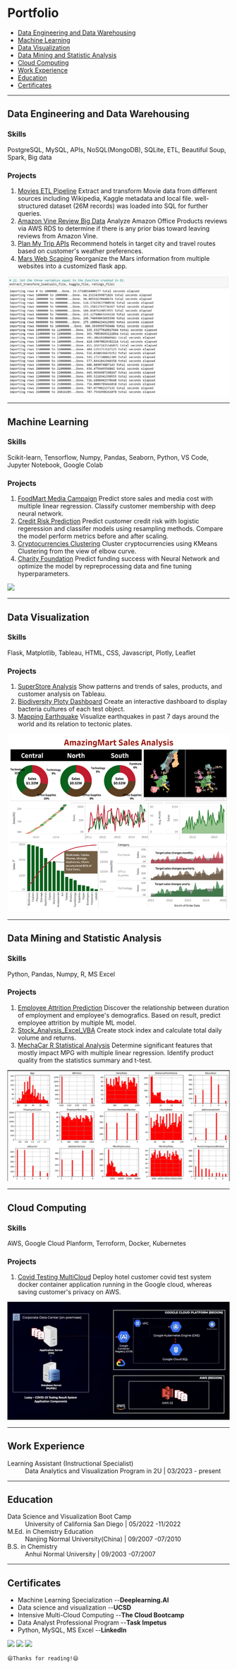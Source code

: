 # Portfolio
- [Data Engineering and Data Warehousing](#data-engineering-and-data-warehousing)
- [Machine Learning](#machine-learning)
- [Data Visualization](#data-visualization)
- [Data Mining and Statistic Analysis](#data-mining-and-statistic-analysis)
- [Cloud Computing](#cloud-computing)  
- [Work Experience](#work-experience)
- [Education](#education)
- [Certificates](#certificates)

---
## Data Engineering and Data Warehousing
> 
### Skills
PostgreSQL, MySQL, APIs, NoSQL(MongoDB), SQLite, ETL, Beautiful Soup, Spark, Big data
### Projects
1. [Movies ETL Pipeline](https://github.com/CelineWW/Movies-ETL) Extract and transform Movie data from different sources including Wikipedia, Kaggle metadata and local file. well-structured dataset (26M records) was loaded into SQL for further queries.
2. [Amazon Vine Review Big Data](https://github.com/CelineWW/Amazon_Vine_Bias_Pyspark) Analyze Amazon Office Products reviews via AWS RDS to determine if there is any prior bias toward leaving reviews from Amazon Vine.
3. [Plan My Trip APIs](https://github.com/CelineWW/Plan_My_Trip_APIs) Recommend hotels in target city and travel routes based on customer's weather preferences.
4. [Mars Web Scaping](https://github.com/CelineWW/Mars_Web_Scrapping) Reorganize the Mars information from multiple websites into a customized flask app.

[<img src="images/extract_transform_load(wiki_file, kaggle_file, ratings_file).PNG"/>](https://github.com/CelineWW/Movies_ETL)

---
## Machine Learning
>
### Skills
Scikit-learn, Tensorflow, Numpy, Pandas, Seaborn, Python, VS Code, Jupyter Notebook, Google Colab
### Projects
1. [FoodMart Media Campaign](https://github.com/CelineWW/FoodMart_Media_Campaign) Predict store sales and media cost with multiple linear regression. Classify customer membership with deep neural network. 
2. [Credit Risk Prediction](https://github.com/CelineWW/Credit_Risk_Prediction) Predict customer credit risk with logistic regeression and classifer models using resampling methods. Compare the model perform metrics before and after scaling.
3. [Cryptocurrencies Clustering](https://github.com/CelineWW/Cryptocurrencies_Clustering) Cluster cryptocurrencies using KMeans Clustering from the view of elbow curve.
4. [Charity Foundation](https://github.com/CelineWW/Neural_Network_Charity_Analysis) Predict funding success with Neural Network and optimize the model by repreprocessing data and fine tuning hyperparameters.

[<img src="images/FoodMart on Heroku.png"/>](https://celineww.github.io/FoodMart_Media_Campaign/)


---
## Data Visualization 
> 
### Skills
Flask, Matplotlib, Tableau, HTML, CSS, Javascript, Plotly, Leaflet
### Projects
1. [SuperStore Analysis](https://public.tableau.com/app/profile/celine7593/viz/SuperStore_16767861451250/SuperStoreStory) Show patterns and trends of sales, products, and customer analysis on Tableau.
2. [Biodiversity Ploty Dashboard](https://github.com/CelineWW/Biodiversity_Plotly_Dashboard) Create an interactive dashboard to display bacteria cultures of each test object.
3. [Mapping Earthquake](https://github.com/CelineWW/Mapping_Earthquakes) Visualize earthquakes in past 7 days around the world and its relation to tectonic plates.

[<img src="images/AmazingMart Sales Analysis Tableau.png"/>](https://public.tableau.com/views/AmazingMartSalesAnalysis_16770489812220/Dashboard?:language=en-US&:display_count=n&:origin=viz_share_link) 

---
## Data Mining and Statistic Analysis 
> 
### Skills
Python, Pandas, Numpy, R, MS Excel
### Projects
1. [Employee Attrition Prediction](https://github.com/CelineWW/Employee_Attrition_Prediction) Discover the relationship between duration of employment and employee's demografics. Based on result, predict employee attrition by multiple ML model. 
2. [Stock_Analysis_Excel_VBA](https://github.com/CelineWW/Stock_Analysis_Excel_VBA) Create stock index and calculate total daily volume and returns.
3. [MechaCar R Statistical Analysis](https://github.com/CelineWW/MechaCar_Statistical_Analysis) Determine significant features that mostly impact MPG with multiple linear regression. Identify product quality from the statistics summary and t-test.

[<img src="images/hist1.png"/>](https://github.com/CelineWW/Employee_Attrition_Prediction) 

---
## Cloud Computing
> 
### Skills
AWS, Google Cloud Planform, Terroform, Docker, Kubernetes
### Projects
1. [Covid Testing MultiCloud](/pdf/MultiCloud_computing.pdf) Deploy hotel customer covid test system docker container application running in the Google cloud, whereas saving customer's privacy on AWS.

[<img src="images/Covid MultiCloud System.png"/>](https://github.com/CelineWW/Covid_Testing_Cloud_Data)

---
## Work Experience 
<dl>
<dt>Learning Assistant (Instructional Specialist)</dt>
<dd>Data Analytics and Visualization Program in 2U | 03/2023 - present</dd>
</dl>
  
---
## Education

<!-- | Degree             | Major                                            | Institution                         | Period           |
|:-------------------|:-------------------------------------------------|:------------------------------------|:-----------------|
| Boot Camp          | Data Science and Visualization                   | University of California San Diego  | 05/2022 -11/2022 |
| Master of Education| Curriculum and Teaching Methodology (Chemistry)  | Nanjing Normal University(China)    | 09/2007 -07/2010 |
| Bachelor of Science| Chemistry                                        | Anhui Normal University(China)      | 09/2003 -07/2007 |  -->

<dl>
<dt>Data Science and Visualization Boot Camp</dt>
<dd>University of California San Diego | 05/2022 -11/2022</dd>
<dt>M.Ed. in Chemistry Education</dt>
<dd>Nanjing Normal University(China) | 09/2007 -07/2010</dd>
<dt>B.S. in Chemistry</dt>
<dd>Anhui Normal University | 09/2003 -07/2007</dd>
</dl>

---
## Certificates
  - Machine Learning Specialization --**Deeplearning.AI**
  - Data science and visualization --**UCSD**           
  - Intensive Multi-Cloud Computing --**The Cloud Bootcamp**
  - Data Analyst Professional Program  --**Task Impetus**
  - Python, MySQL, MS Excel --**LinkedIn**

<p>
<a href="mailto: wzhj.ce@gmail.com">
<img src="https://img.shields.io/badge/Gmail%20-%D14836.svg?style=for-the-badge&logo=Gmail&logoColor=white"/></a>
<a href="https://www.linkedin.com/in/cewrs/">
<img src="https://img.shields.io/badge/linkedin%20-%230077B5.svg?&style=for-the-badge&logo=linkedin&logoColor=white"/></a>
<a href="https://github.com/CelineWW">
<img src="https://img.shields.io/badge/github%20-%23121011.svg?&style=for-the-badge&logo=github&logoColor=white"/></a> 
</p>


```
😄Thanks for reading!😄
```




